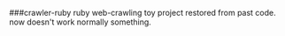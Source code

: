 ###crawler-ruby
ruby web-crawling toy project restored from past code.
now doesn't work normally something.
